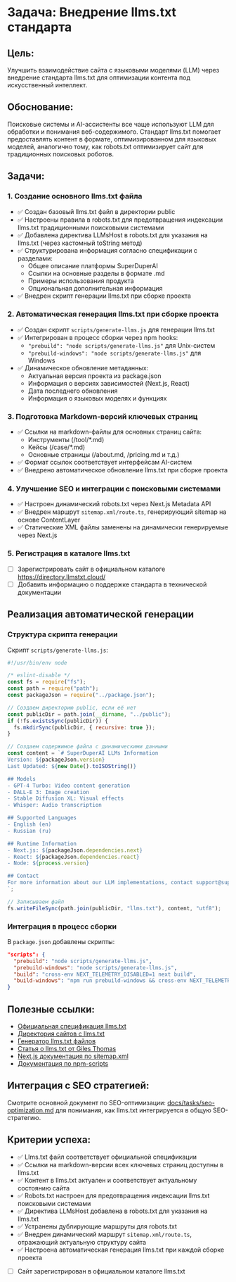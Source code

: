 # Задача: Внедрение llms.txt стандарта

## Цель:

Улучшить взаимодействие сайта с языковыми моделями (LLM) через внедрение стандарта llms.txt для оптимизации контента под искусственный интеллект.

## Обоснование:

Поисковые системы и AI-ассистенты все чаще используют LLM для обработки и понимания веб-содержимого. Стандарт llms.txt помогает предоставлять контент в формате, оптимизированном для языковых моделей, аналогично тому, как robots.txt оптимизирует сайт для традиционных поисковых роботов.

## Задачи:

### 1. Создание основного llms.txt файла

- ✅ Создан базовый llms.txt файл в директории public
- ✅ Настроены правила в robots.txt для предотвращения индексации llms.txt традиционными поисковыми системами
- ✅ Добавлена директива LLMsHost в robots.txt для указания на llms.txt (через кастомный toString метод)
- ✅ Структурирована информация согласно спецификации с разделами:
  - Общее описание платформы SuperDuperAI
  - Ссылки на основные разделы в формате .md
  - Примеры использования продукта
  - Опциональная дополнительная информация
- ✅ Внедрен скрипт генерации llms.txt при сборке проекта

### 2. Автоматическая генерация llms.txt при сборке проекта

- ✅ Создан скрипт `scripts/generate-llms.js` для генерации llms.txt
- ✅ Интегрирован в процесс сборки через npm hooks:
  - `"prebuild": "node scripts/generate-llms.js"` для Unix-систем
  - `"prebuild-windows": "node scripts/generate-llms.js"` для Windows
- ✅ Динамическое обновление метаданных:
  - Актуальная версия проекта из package.json
  - Информация о версиях зависимостей (Next.js, React)
  - Дата последнего обновления
  - Информация о языковых моделях и функциях

### 3. Подготовка Markdown-версий ключевых страниц

- ✅ Ссылки на markdown-файлы для основных страниц сайта:
  - Инструменты (/tool/\*.md)
  - Кейсы (/case/\*.md)
  - Основные страницы (/about.md, /pricing.md и т.д.)
- ✅ Формат ссылок соответствует интерфейсам AI-систем
- ✅ Внедрено автоматическое обновление llms.txt при сборке проекта

### 4. Улучшение SEO и интеграции с поисковыми системами

- ✅ Настроен динамический robots.txt через Next.js Metadata API
- ✅ Внедрен маршрут `sitemap.xml/route.ts`, генерирующий sitemap на основе ContentLayer
- ✅ Статические XML файлы заменены на динамически генерируемые через Next.js

### 5. Регистрация в каталоге llms.txt

- [ ] Зарегистрировать сайт в официальном каталоге https://directory.llmstxt.cloud/
- [ ] Добавить информацию о поддержке стандарта в технической документации

## Реализация автоматической генерации

### Структура скрипта генерации

Скрипт `scripts/generate-llms.js`:

```javascript
#!/usr/bin/env node

/* eslint-disable */
const fs = require("fs");
const path = require("path");
const packageJson = require("../package.json");

// Создаем директорию public, если её нет
const publicDir = path.join(__dirname, "../public");
if (!fs.existsSync(publicDir)) {
  fs.mkdirSync(publicDir, { recursive: true });
}

// Создаем содержимое файла с динамическими данными
const content = `# SuperDuperAI LLMs Information
Version: ${packageJson.version}
Last Updated: ${new Date().toISOString()}

## Models
- GPT-4 Turbo: Video content generation
- DALL-E 3: Image creation
- Stable Diffusion XL: Visual effects
- Whisper: Audio transcription

## Supported Languages
- English (en)
- Russian (ru)

## Runtime Information
- Next.js: ${packageJson.dependencies.next}
- React: ${packageJson.dependencies.react}
- Node: ${process.version}

## Contact
For more information about our LLM implementations, contact support@superduperai.com
`;

// Записываем файл
fs.writeFileSync(path.join(publicDir, "llms.txt"), content, "utf8");
```

### Интеграция в процесс сборки

В `package.json` добавлены скрипты:

```json
"scripts": {
  "prebuild": "node scripts/generate-llms.js",
  "prebuild-windows": "node scripts/generate-llms.js",
  "build": "cross-env NEXT_TELEMETRY_DISABLED=1 next build",
  "build-windows": "npm run prebuild-windows && cross-env NEXT_TELEMETRY_DISABLED=1 next build"
}
```

## Полезные ссылки:

- [Официальная спецификация llms.txt](https://llmstxt.org/)
- [Директория сайтов с llms.txt](https://directory.llmstxt.cloud/)
- [Генератор llms.txt файлов](https://wordlift-create-llms-txt.hf.space/)
- [Статья о llms.txt от Giles Thomas](https://www.gilesthomas.com/2025/03/llmstxt)
- [Next.js документация по sitemap.xml](https://nextjs.org/docs/app/api-reference/file-conventions/metadata/sitemap)
- [Документация по npm-scripts](https://docs.npmjs.com/cli/v10/using-npm/scripts#pre--post-scripts)

## Интеграция с SEO стратегией:

Смотрите основной документ по SEO-оптимизации: [docs/tasks/seo-optimization.md](../tasks/seo-optimization.md) для понимания, как llms.txt интегрируется в общую SEO-стратегию.

## Критерии успеха:

- ✅ Llms.txt файл соответствует официальной спецификации
- ✅ Ссылки на markdown-версии всех ключевых страниц доступны в llms.txt
- ✅ Контент в llms.txt актуален и соответствует актуальному состоянию сайта
- ✅ Robots.txt настроен для предотвращения индексации llms.txt поисковыми системами
- ✅ Директива LLMsHost добавлена в robots.txt для указания на llms.txt
- ✅ Устранены дублирующие маршруты для robots.txt
- ✅ Внедрен динамический маршрут `sitemap.xml/route.ts`, отражающий актуальную структуру сайта
- ✅ Настроена автоматическая генерация llms.txt при каждой сборке проекта
- [ ] Сайт зарегистрирован в официальном каталоге llms.txt
